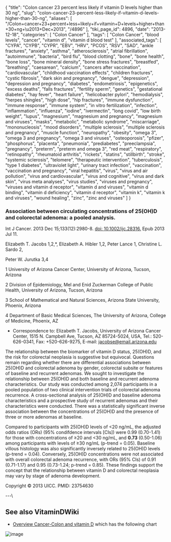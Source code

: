 {
    "title": "Colon cancer 23 percent less likely if vitamin D levels higher than 30 ng",
    "slug": "colon-cancer-23-percent-less-likely-if-vitamin-d-levels-higher-than-30-ng",
    "aliases": [
        "/Colon+cancer+23+percent+less+likely+if+vitamin+D+levels+higher+than+30+ng+\u2013+Dec+2013",
        "/4896"
    ],
    "tiki_page_id": 4896,
    "date": "2013-12-18",
    "categories": [
        "Colon Cancer"
    ],
    "tags": [
        "Colon Cancer",
        "blood levels",
        "cancer",
        "vitamin d",
        "vitamin d blood test"
    ],
    "associated_tags": [
        "CYPA",
        "CYPB",
        "CYPR",
        "EBV",
        "HRV",
        "PCOS",
        "RSV",
        "SAD",
        "ankle fractures",
        "anxiety",
        "asthma",
        "atherosclerosis",
        "atrial fibrillation",
        "autoimmune",
        "bacteria",
        "bird flu",
        "blood clotting",
        "bone",
        "bone health",
        "bone loss",
        "bone mineral density",
        "bone stress fractures",
        "breastfed",
        "breathing",
        "caesarean",
        "calcium",
        "cancers after vaccination",
        "cardiovascular",
        "childhood vaccination effects",
        "children fractures",
        "cystic fibrosis",
        "dark skin and pregnancy",
        "dengue",
        "depression",
        "depression and pregnancy",
        "diabetes",
        "endometriosis",
        "epigenetics",
        "excess deaths",
        "falls fractures",
        "fertility sperm",
        "genetics",
        "gestational diabetes",
        "hay fever",
        "heart failure",
        "helicobacter pylori",
        "hemodialysis",
        "herpes shingles",
        "high dose",
        "hip fractures",
        "immune dysfunction",
        "immune response",
        "immune system",
        "in vitro fertilization",
        "infection",
        "inflammation",
        "influenza",
        "iodine",
        "ivermectin",
        "long covid",
        "low birth weight",
        "lupus",
        "magnesium",
        "magnesium and pregnancy",
        "magnesium and viruses",
        "masks",
        "metabolic",
        "metabolic syndrome",
        "miscarriage",
        "mononucleosis",
        "mood disorders",
        "multiple sclerosis",
        "multiple sclerosis and pregnancy",
        "muscle function",
        "neuropathy",
        "obesity",
        "omega 3",
        "omega 3 and pregnancy",
        "omega 3 and viruses",
        "osteoporosis",
        "pfizer",
        "phosphorus",
        "placenta",
        "pneumonia",
        "prediabetes",
        "preeclampsia",
        "pregnancy",
        "preterm",
        "preterm and omega 3",
        "red meat",
        "respiratory",
        "retinopathy",
        "rheumatoid arthritis",
        "rickets",
        "statins",
        "stillbirth",
        "stroke",
        "systemic sclerosis",
        "telomere",
        "therapeutic intervention",
        "tuberculosis",
        "type 1 diabetes",
        "ultraviolet light",
        "urinary tract infection",
        "vaccination",
        "vaccination and pregnancy",
        "viral hepatitis",
        "virus",
        "virus and air pollution",
        "virus and cardiovascular",
        "virus and cognitive",
        "virus and dark skin",
        "virus meta analyses",
        "virus studies",
        "viruses and pregnancy",
        "viruses and vitamin d receptor",
        "vitamin d and viruses",
        "vitamin d binding",
        "vitamin d deficiency",
        "vitamin d receptor",
        "vitamin k",
        "vitamin k and viruses",
        "wound healing",
        "zinc",
        "zinc and viruses"
    ]
}


### Association between circulating concentrations of 25(OH)D and colorectal adenoma: a pooled analysis.

Int J Cancer. 2013 Dec 15;133(12):2980-8. [doi: 10.1002/ijc.28316.](https://doi.org/10.1002/ijc.28316.) Epub 2013 Jul 11.

Elizabeth T. Jacobs 1,2,*,    Elizabeth A. Hibler 1,2,     Peter Lance 1,    Christine L. Sardo 2,

Peter W. Jurutka 3,4 

1    University of Arizona Cancer Center, University of Arizona, Tucson, Arizona

2     Division of Epidemiology, Mel and Enid Zuckerman College of Public Health, University of Arizona, Tucson, Arizona

3     School of Mathematical and Natural Sciences, Arizona State University, Phoenix, Arizona

4     Department of Basic Medical Sciences, The University of Arizona, College of Medicine, Phoenix, AZ

* Correspondence to: Elizabeth T. Jacobs, University of Arizona Cancer Center, 1515 N. Campbell Ave, Tucson, AZ 85724-5024, USA, Tel.: 520-626-0341, Fax: +520-626-9275, E-mail: jacobse@email.arizona.edu

The relationship between the biomarker of vitamin D status, 25(OH)D, and the risk for colorectal neoplasia is suggestive but equivocal. Questions remain regarding whether there are differential associations between 25(OH)D and colorectal adenoma by gender, colorectal subsite or features of baseline and recurrent adenomas. We sought to investigate the relationship between 25(OH)D and both baseline and recurrent adenoma characteristics. Our study was conducted among 2,074 participants in a pooled population of two clinical intervention trials of colorectal adenoma recurrence. A cross-sectional analysis of 25(OH)D and baseline adenoma characteristics and a prospective study of recurrent adenomas and their characteristics were conducted. There was a statistically significant inverse association between the concentrations of 25(OH)D and the presence of three or more adenomas at baseline. 

Compared to participants with 25(OH)D levels of <20 ng/mL, the adjusted odds ratios (ORs) (95% condifdence intervals <span>[CIs]</span>) were 0.99 (0.70-1.41) for those with concentrations of ≥20 and <30 ng/mL, and  **0.73**  (0.50-1.06) among participants with levels of ≥30 ng/mL (p-trend = 0.05). Baseline villous histology was also significantly inversely related to 25(OH)D levels (p-trend = 0.04). Conversely, 25(OH)D concentrations were not associated with overall colorectal adenoma recurrence, with ORs (95% CIs) of 0.91 (0.71-1.17) and 0.95 (0.73-1.24; p-trend = 0.85). These findings support the concept that the relationship between vitamin D and colorectal neoplasia may vary by stage of adenoma development.

Copyright © 2013 UICC. PMID:     23754630

---\

## See also VitaminDWiki

* [Overview Cancer-Colon and vitamin D](/tags/overview-cancer-colon-and-vitamin-d.html) which has the following chart

<img src="/attachments/d3.mock.jpg" alt="image">